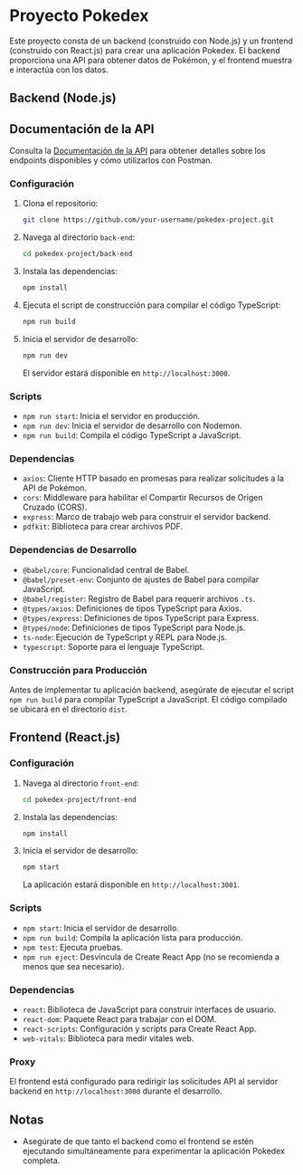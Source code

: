 # Proyecto Pokedex

Este proyecto consta de un backend (construido con Node.js) y un frontend (construido con React.js) para crear una aplicación Pokedex. El backend proporciona una API para obtener datos de Pokémon, y el frontend muestra e interactúa con los datos.

## Backend (Node.js)

## Documentación de la API

Consulta la [Documentación de la API](https://documenter.getpostman.com/view/24259639/2s9YsNfWXQ) para obtener detalles sobre los endpoints disponibles y cómo utilizarlos con Postman.

### Configuración

1. Clona el repositorio:

   ```bash
   git clone https://github.com/your-username/pokedex-project.git
   ```

2. Navega al directorio `back-end`:

   ```bash
   cd pokedex-project/back-end
   ```

3. Instala las dependencias:

   ```bash
   npm install
   ```

4. Ejecuta el script de construcción para compilar el código TypeScript:

   ```bash
   npm run build
   ```

5. Inicia el servidor de desarrollo:

   ```bash
   npm run dev
   ```

   El servidor estará disponible en `http://localhost:3000`.

### Scripts

- `npm run start`: Inicia el servidor en producción.
- `npm run dev`: Inicia el servidor de desarrollo con Nodemon.
- `npm run build`: Compila el código TypeScript a JavaScript.

### Dependencias

- `axios`: Cliente HTTP basado en promesas para realizar solicitudes a la API de Pokémon.
- `cors`: Middleware para habilitar el Compartir Recursos de Origen Cruzado (CORS).
- `express`: Marco de trabajo web para construir el servidor backend.
- `pdfkit`: Biblioteca para crear archivos PDF.

### Dependencias de Desarrollo

- `@babel/core`: Funcionalidad central de Babel.
- `@babel/preset-env`: Conjunto de ajustes de Babel para compilar JavaScript.
- `@babel/register`: Registro de Babel para requerir archivos `.ts`.
- `@types/axios`: Definiciones de tipos TypeScript para Axios.
- `@types/express`: Definiciones de tipos TypeScript para Express.
- `@types/node`: Definiciones de tipos TypeScript para Node.js.
- `ts-node`: Ejecución de TypeScript y REPL para Node.js.
- `typescript`: Soporte para el lenguaje TypeScript.

### Construcción para Producción

Antes de implementar tu aplicación backend, asegúrate de ejecutar el script `npm run build` para compilar TypeScript a JavaScript. El código compilado se ubicará en el directorio `dist`.

## Frontend (React.js)

### Configuración

1. Navega al directorio `front-end`:

   ```bash
   cd pokedex-project/front-end
   ```

2. Instala las dependencias:

   ```bash
   npm install
   ```

3. Inicia el servidor de desarrollo:

   ```bash
   npm start
   ```

   La aplicación estará disponible en `http://localhost:3001`.

### Scripts

- `npm start`: Inicia el servidor de desarrollo.
- `npm run build`: Compila la aplicación lista para producción.
- `npm test`: Ejecuta pruebas.
- `npm run eject`: Desvincula de Create React App (no se recomienda a menos que sea necesario).

### Dependencias

- `react`: Biblioteca de JavaScript para construir interfaces de usuario.
- `react-dom`: Paquete React para trabajar con el DOM.
- `react-scripts`: Configuración y scripts para Create React App.
- `web-vitals`: Biblioteca para medir vitales web.

### Proxy

El frontend está configurado para redirigir las solicitudes API al servidor backend en `http://localhost:3000` durante el desarrollo.

## Notas

- Asegúrate de que tanto el backend como el frontend se estén ejecutando simultáneamente para experimentar la aplicación Pokedex completa.
